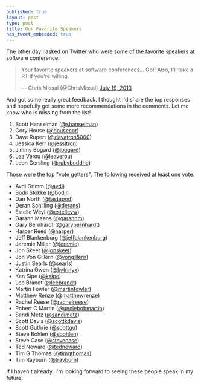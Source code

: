 ```yaml
---
published: true
layout: post
type: post
title: Our Favorite Speakers
has_tweet_embedded: true
---
```


The other day I asked on Twitter who were some of the favorite speakers at software conference:

<blockquote class="twitter-tweet"><p>Your favorite speakers at software conferences... Go!! Also, I&#39;ll take a RT if you&#39;re willing.</p>&mdash; Chris Missal (@ChrisMissal) <a href="https://twitter.com/ChrisMissal/statuses/358260054840983552">July 19, 2013</a></blockquote>

And got some really great feedback. I thought I'd share the top responses and hopefully get some more recommendations in the comments.
Let me know who is missing from the list!

1. Scott Hanselman ([@shanselman](https://twitter.com/shanselman))
1. Cory House ([@housecor](https://twitter.com/housecor))
1. Dave Rupert ([@davatron5000](https://twitter.com/davatron5000))
1. Jessica Kerr ([@jessitron](https://twitter.com/jessitron))
1. Jimmy Bogard ([@jbogard](https://twitter.com/jbogard))
1. Lea Verou ([@leaverou](https://twitter.com/leaverou))
1. Leon Gersling ([@rubybuddha](https://twitter.com/rubybuddha))

Those were the top "vote getters". The following received at least one vote.

* Avdi Grimm ([@avdi](https://twitter.com/avdi))
* Bodil Stokke ([@bodil](https://twitter.com/bodil))
* Dan North ([@tastapod](https://twitter.com/tastapod))
* Deran Schilling ([@derans](https://twitter.com/derans))
* Estelle Weyl ([@estellevw](https://twitter.com/estellevw))
* Garann Means ([@garannm](https://twitter.com/garannm))
* Gary Bernhardt ([@garybernhardt](https://twitter.com/garybernhardt))
* Harper Reed ([@harper](https://twitter.com/harper))
* Jeff Blankenburg ([@jeffblankenburg](https://twitter.com/jeffblankenburg))
* Jeremie Miller ([@jeremie](https://twitter.com/jeremie))
* Jon Skeet ([@jonskeet](https://twitter.com/jonskeet))
* Jon Von Gillern ([@vongillern](https://twitter.com/vongillern))
* Justin Searls ([@searls](https://twitter.com/searls))
* Katrina Owen ([@kytrinyx](https://twitter.com/kytrinyx))
* Ken Sipe ([@ksipe](https://twitter.com/ksipe))
* Lee Brandt ([@leebrandt](https://twitter.com/leebrandt))
* Martin Fowler ([@martinfowler](https://twitter.com/martinfowler))
* Matthew Renze ([@matthewrenze](https://twitter.com/matthewrenze))
* Rachel Reese ([@rachelreese](https://twitter.com/rachelreese))
* Robert C Martin ([@unclebobmartin](https://twitter.com/unclebobmartin))
* Sandi Metz ([@sandimetz](https://twitter.com/sandimetz))
* Scott Davis ([@scottkdavis](https://twitter.com/scottkdavis))
* Scott Guthrie ([@scottgu](https://twitter.com/scottgu))
* Steve Bohlen ([@sbohlen](https://twitter.com/sbohlen))
* Steve Case ([@stevecase](https://twitter.com/stevecase))
* Ted Neward ([@tedneward](https://twitter.com/tedneward))
* Tim G Thomas ([@timgthomas](https://twitter.com/timgthomas))
* Tim Rayburn ([@trayburn](https://twitter.com/trayburn))

If I haven't already, I'm looking forward to seeing these people speak in my future!
